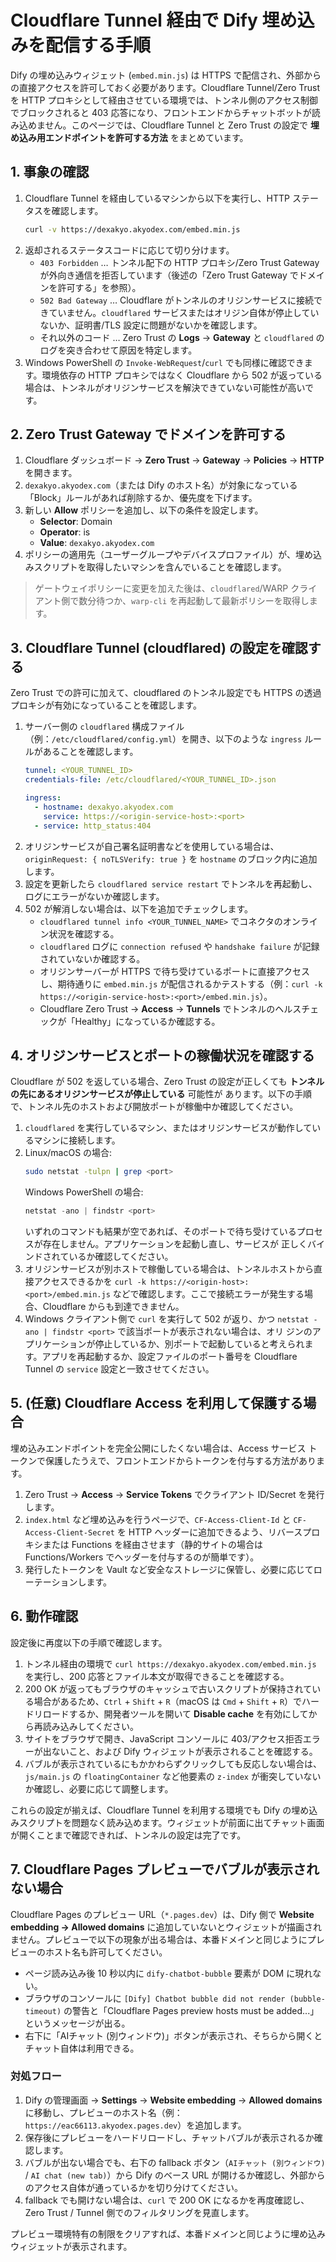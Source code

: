 # Cloudflare Tunnel 経由で Dify 埋め込みを配信する手順

Dify の埋め込みウィジェット (`embed.min.js`) は HTTPS で配信され、外部からの直接アクセスを許可しておく必要があります。Cloudflare Tunnel/Zero Trust を HTTP プロキシとして経由させている環境では、トンネル側のアクセス制御でブロックされると 403 応答になり、フロントエンドからチャットボットが読み込めません。このページでは、Cloudflare Tunnel と Zero Trust の設定で **埋め込み用エンドポイントを許可する方法** をまとめています。

## 1. 事象の確認

1. Cloudflare Tunnel を経由しているマシンから以下を実行し、HTTP ステータスを確認します。
   ```bash
   curl -v https://dexakyo.akyodex.com/embed.min.js
   ```
2. 返却されるステータスコードに応じて切り分けます。
   - `403 Forbidden` … トンネル配下の HTTP プロキシ/Zero Trust Gateway が外向き通信を拒否しています（後述の「Zero Trust Gateway でドメインを許可する」を参照）。
   - `502 Bad Gateway` … Cloudflare がトンネルのオリジンサービスに接続できていません。`cloudflared` サービスまたはオリジン自体が停止していないか、証明書/TLS 設定に問題がないかを確認します。
   - それ以外のコード … Zero Trust の **Logs** → **Gateway** と `cloudflared` のログを突き合わせて原因を特定します。
3. Windows PowerShell の `Invoke-WebRequest`/`curl` でも同様に確認できます。環境依存の HTTP プロキシではなく Cloudflare から 502 が返っている場合は、トンネルがオリジンサービスを解決できていない可能性が高いです。

## 2. Zero Trust Gateway でドメインを許可する

1. Cloudflare ダッシュボード → **Zero Trust** → **Gateway** → **Policies** → **HTTP** を開きます。
2. `dexakyo.akyodex.com`（または Dify のホスト名）が対象になっている「Block」ルールがあれば削除するか、優先度を下げます。
3. 新しい **Allow** ポリシーを追加し、以下の条件を設定します。
   - **Selector**: Domain
   - **Operator**: is
   - **Value**: `dexakyo.akyodex.com`
4. ポリシーの適用先（ユーザーグループやデバイスプロファイル）が、埋め込みスクリプトを取得したいマシンを含んでいることを確認します。

> ゲートウェイポリシーに変更を加えた後は、`cloudflared`/WARP クライアント側で数分待つか、`warp-cli` を再起動して最新ポリシーを取得します。

## 3. Cloudflare Tunnel (cloudflared) の設定を確認する

Zero Trust での許可に加えて、cloudflared のトンネル設定でも HTTPS の透過プロキシが有効になっていることを確認します。

1. サーバー側の `cloudflared` 構成ファイル（例：`/etc/cloudflared/config.yml`）を開き、以下のような `ingress` ルールがあることを確認します。
   ```yaml
   tunnel: <YOUR_TUNNEL_ID>
   credentials-file: /etc/cloudflared/<YOUR_TUNNEL_ID>.json

   ingress:
     - hostname: dexakyo.akyodex.com
       service: https://<origin-service-host>:<port>
     - service: http_status:404
   ```
2. オリジンサービスが自己署名証明書などを使用している場合は、`originRequest: { noTLSVerify: true }` を `hostname` のブロック内に追加します。
3. 設定を更新したら `cloudflared service restart` でトンネルを再起動し、ログにエラーがないか確認します。
4. 502 が解消しない場合は、以下を追加でチェックします。
   - `cloudflared tunnel info <YOUR_TUNNEL_NAME>` でコネクタのオンライン状況を確認する。
   - `cloudflared` ログに `connection refused` や `handshake failure` が記録されていないか確認する。
   - オリジンサーバーが HTTPS で待ち受けているポートに直接アクセスし、期待通りに `embed.min.js` が配信されるかテストする（例：`curl -k https://<origin-service-host>:<port>/embed.min.js`）。
   - Cloudflare Zero Trust → **Access** → **Tunnels** でトンネルのヘルスチェックが「Healthy」になっているか確認する。

## 4. オリジンサービスとポートの稼働状況を確認する

Cloudflare が 502 を返している場合、Zero Trust の設定が正しくても **トンネルの先にあるオリジンサービスが停止している** 可能性が
あります。以下の手順で、トンネル先のホストおよび開放ポートが稼働中か確認してください。

1. `cloudflared` を実行しているマシン、またはオリジンサービスが動作しているマシンに接続します。
2. Linux/macOS の場合:
   ```bash
   sudo netstat -tulpn | grep <port>
   ```
   Windows PowerShell の場合:
   ```powershell
   netstat -ano | findstr <port>
   ```
   いずれのコマンドも結果が空であれば、そのポートで待ち受けているプロセスが存在しません。アプリケーションを起動し直し、サービスが
   正しくバインドされているか確認してください。
3. オリジンサービスが別ホストで稼働している場合は、トンネルホストから直接アクセスできるかを `curl -k https://<origin-host>:<port>/embed.min.js`
   などで確認します。ここで接続エラーが発生する場合、Cloudflare からも到達できません。
4. Windows クライアント側で `curl` を実行して 502 が返り、かつ `netstat -ano | findstr <port>` で該当ポートが表示されない場合は、オリ
   ジンのアプリケーションが停止しているか、別ポートで起動していると考えられます。アプリを再起動するか、設定ファイルのポート番号を
   Cloudflare Tunnel の `service` 設定と一致させてください。

## 5. (任意) Cloudflare Access を利用して保護する場合

埋め込みエンドポイントを完全公開にしたくない場合は、Access サービス トークンで保護したうえで、フロントエンドからトークンを付与する方法があります。

1. Zero Trust → **Access** → **Service Tokens** でクライアント ID/Secret を発行します。
2. `index.html` など埋め込みを行うページで、`CF-Access-Client-Id` と `CF-Access-Client-Secret` を HTTP ヘッダーに追加できるよう、リバースプロキシまたは Functions を経由させます（静的サイトの場合は Functions/Workers でヘッダーを付与するのが簡単です）。
3. 発行したトークンを Vault など安全なストレージに保管し、必要に応じてローテーションします。

## 6. 動作確認

設定後に再度以下の手順で確認します。

1. トンネル経由の環境で `curl https://dexakyo.akyodex.com/embed.min.js` を実行し、200 応答とファイル本文が取得できることを確認する。
2. 200 OK が返ってもブラウザのキャッシュで古いスクリプトが保持されている場合があるため、`Ctrl` + `Shift` + `R`（macOS は `Cmd` + `Shift` + `R`）でハードリロードするか、開発者ツールを開いて **Disable cache** を有効にしてから再読み込みしてください。
3. サイトをブラウザで開き、JavaScript コンソールに 403/アクセス拒否エラーが出ないこと、および Dify ウィジェットが表示されることを確認する。
4. バブルが表示されているにもかかわらずクリックしても反応しない場合は、`js/main.js` の `floatingContainer` など他要素の `z-index` が衝突していないか確認し、必要に応じて調整します。

これらの設定が揃えば、Cloudflare Tunnel を利用する環境でも Dify の埋め込みスクリプトを問題なく読み込めます。ウィジェットが前面に出てチャット画面が開くことまで確認できれば、トンネルの設定は完了です。

## 7. Cloudflare Pages プレビューでバブルが表示されない場合

Cloudflare Pages のプレビュー URL（`*.pages.dev`）は、Dify 側で **Website embedding → Allowed domains** に追加していないとウィジェットが描画されません。プレビューで以下の現象が出る場合は、本番ドメインと同じようにプレビューのホスト名も許可してください。

- ページ読み込み後 10 秒以内に `dify-chatbot-bubble` 要素が DOM に現れない。
- ブラウザのコンソールに `[Dify] Chatbot bubble did not render (bubble-timeout)` の警告と「Cloudflare Pages preview hosts must be added...」というメッセージが出る。
- 右下に「AIチャット (別ウィンドウ)」ボタンが表示され、そちらから開くとチャット自体は利用できる。

### 対処フロー

1. Dify の管理画面 → **Settings** → **Website embedding** → **Allowed domains** に移動し、プレビューのホスト名（例：`https://eac66113.akyodex.pages.dev`）を追加します。
2. 保存後にプレビューをハードリロードし、チャットバブルが表示されるか確認します。
3. バブルが出ない場合でも、右下の fallback ボタン（`AIチャット (別ウィンドウ)` / `AI chat (new tab)`）から Dify のベース URL が開けるか確認し、外部からのアクセス自体が通っているかを切り分けてください。
4. fallback でも開けない場合は、`curl` で 200 OK になるかを再度確認し、Zero Trust / Tunnel 側でのフィルタリングを見直します。

プレビュー環境特有の制限をクリアすれば、本番ドメインと同じように埋め込みウィジェットが表示されます。
